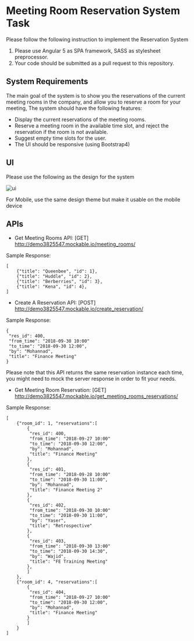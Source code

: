 # Meeting Room Reservation System Task

Please follow the following instruction to implement the Reservation System

1. Please use Angular 5 as SPA framework, SASS as stylesheet preprocessor.
1. Your code should be submitted as a pull request to this repository.

## System Requirements
The main goal of the system is to show you the reservations of the current meeting rooms in the company, and allow you to reserve a room for your meeting, The system should have the following features:

  - Display the current reservations of the meeting rooms.
  - Reserve a meeting room in the available time slot, and reject the reservation if the room is not available.
  - Suggest empty time slots for the user.
  - The UI should be responsive (using Bootstrap4)

## UI
Please use the following as the design for the system

![ui](https://image.ibb.co/etAXbp/reservation.png)

For Mobile, use the same design theme but make it usable on the mobile device


## APIs
- Get Meeting Rooms API: [GET] http://demo3825547.mockable.io/meeting_rooms/

Sample Response:
```
[
    {"title": "Queenbee", "id": 1},
    {"title": "Huddle", "id": 2},
    {"title": "Berberries", "id": 3},
    {"title": "Kena", "id": 4},
]
```

- Create A Reservation API: [POST] http://demo3825547.mockable.io/create_reservation/

Sample Response:
```
{
 "res_id": 400,
 "from_time": "2018-09-30 10:00"
 "to_time": "2018-09-30 12:00",
 "by": "Mohannad",
 "title": "Finance Meeting"
}
```

Please note that this API returns the same reservation instance each time, you might need to mock the server response in order to fit your needs.

- Get Meeting Room Reservation: [GET] http://demo3825547.mockable.io/get_meeting_rooms_reservations/

Sample Response:

```
[
    {"room_id": 1, "reservations":[
        {
         "res_id": 400,
         "from_time": "2018-09-27 10:00"
         "to_time": "2018-09-30 12:00",
         "by": "Mohannad",
         "title": "Finance Meeting"
        },
        {
         "res_id": 401,
         "from_time": "2018-09-28 10:00"
         "to_time": "2018-09-30 11:00",
         "by": "Mohannad",
         "title": "Finance Meeting 2"
        },
        {
         "res_id": 402,
         "from_time": "2018-09-30 10:00"
         "to_time": "2018-09-30 11:00",
         "by": "Yaser",
         "title": "Retrospective"
        },
        {
         "res_id": 403,
         "from_time": "2018-09-30 13:00"
         "to_time": "2018-09-30 14:30",
         "by": "Wajid",
         "title": "FE Training Meeting"
        },
        ]
    },
    {"room_id": 4, "reservations":[
        {
         "res_id": 404,
         "from_time": "2018-09-27 10:00"
         "to_time": "2018-09-30 12:00",
         "by": "Mohannad",
         "title": "Finance Meeting"
        }
        ]
    }
]
```
